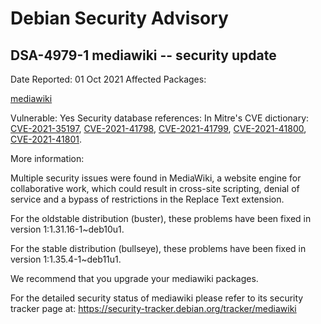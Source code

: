 
Debian Security Advisory
========================


DSA-4979-1 mediawiki -- security update
---------------------------------------



Date Reported:
01 Oct 2021
Affected Packages:

[mediawiki](https://packages.debian.org/src:mediawiki)

Vulnerable:
Yes
Security database references:
In Mitre's CVE dictionary: [CVE-2021-35197](https://security-tracker.debian.org/tracker/CVE-2021-35197), [CVE-2021-41798](https://security-tracker.debian.org/tracker/CVE-2021-41798), [CVE-2021-41799](https://security-tracker.debian.org/tracker/CVE-2021-41799), [CVE-2021-41800](https://security-tracker.debian.org/tracker/CVE-2021-41800), [CVE-2021-41801](https://security-tracker.debian.org/tracker/CVE-2021-41801).  

More information:

Multiple security issues were found in MediaWiki, a website engine for
collaborative work, which could result in cross-site scripting,
denial of service and a bypass of restrictions in the Replace Text
extension.


For the oldstable distribution (buster), these problems have been fixed
in version 1:1.31.16-1~deb10u1.


For the stable distribution (bullseye), these problems have been fixed in
version 1:1.35.4-1~deb11u1.


We recommend that you upgrade your mediawiki packages.


For the detailed security status of mediawiki please refer to
its security tracker page at:
<https://security-tracker.debian.org/tracker/mediawiki>





